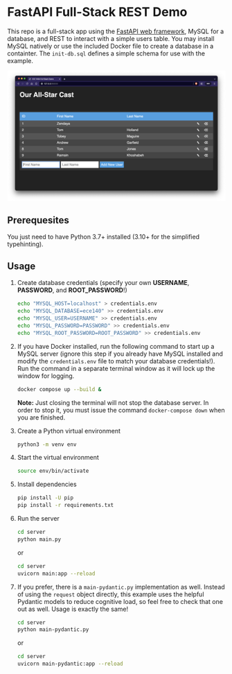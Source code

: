 # FastAPI Full-Stack REST Demo

This repo is a full-stack app using the [FastAPI web framework](https://fastapi.tiangolo.com), MySQL for a database, and REST to interact with a simple users table. You may install MySQL natively or use the included Docker file to create a database in a containter. The `init-db.sql` defines a simple schema for use with the example.

![Screenshot](screenshot.png)

## Prerequesites

You just need to have Python 3.7+ installed (3.10+ for the simplified typehinting).

## Usage

1. Create database credentials (specify your own **USERNAME**, **PASSWORD**, and **ROOT_PASSWORD**!)

    ```bash
    echo "MYSQL_HOST=localhost" > credentials.env
    echo "MYSQL_DATABASE=ece140" >> credentials.env
    echo "MYSQL_USER=USERNAME" >> credentials.env
    echo "MYSQL_PASSWORD=PASSWORD" >> credentials.env
    echo "MYSQL_ROOT_PASSWORD=ROOT_PASSWORD" >> credentials.env
    ```

2. If you have Docker installed, run the following command to start up a MySQL server (ignore this step if you already have MySQL installed and modify the `credentials.env` file to match your database credentials!). Run the command in a separate terminal window as it will lock up the window for logging.

    ```bash
    docker compose up --build &
    ```

    **Note:** Just closing the terminal will not stop the database server. In order to stop it, you must issue the command `docker-compose down` when you are finished.

3. Create a Python virtual environment

    ```bash
    python3 -m venv env
    ```

4. Start the virtual environment

    ```bash
    source env/bin/activate
    ```

5. Install dependencies

    ```bash
    pip install -U pip
    pip install -r requirements.txt
    ```

6. Run the server

    ```bash
    cd server
    python main.py
    ```

    or

    ```bash
    cd server
    uvicorn main:app --reload
    ```

7. If you prefer, there is a `main-pydantic.py` implementation as well. Instead of using the `request` object directly, this example uses the helpful Pydantic models to reduce cognitive load, so feel free to check that one out as well. Usage is exactly the same!

    ```bash
    cd server
    python main-pydantic.py
    ```

    or

    ```bash
    cd server
    uvicorn main-pydantic:app --reload
    ```
